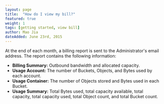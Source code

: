 ```yaml
---
layout: page
title:  "How do I view my bill?"
featured: true
weight: 1
tags: [getting started, view bill]
author: Mao Jia
dateAdded: June 23rd, 2015
---
```


At the end of each month, a billing report is sent to the Administrator's email address. The report contains the following information:

* **Billing Summary:** Outbound bandwidth and allocated capacity.
* **Usage Account:** The number of Buckets, Objects, and Bytes used by each account.
* **Usage Container:** The number of Objects stored and Bytes used in each Bucket.
* **Usage Summary:** Total Bytes used, total capacity available, total capacity, total capacity used, total Object count, and total Bucket count.
